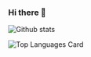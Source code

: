 ### Hi there 👋

![Github stats](https://github-readme-stats.vercel.app/api?username=prashuk&theme=highcontrast&show_icons=true&count_private=true)

![Top Languages Card](https://github-readme-stats.vercel.app/api/top-langs/?username=prashuk)

<!--
**prashuk/prashuk** is a ✨ _special_ ✨ repository because its `README.md` (this file) appears on your GitHub profile.

Here are some ideas to get you started:

- 🔭 I’m currently working on ...
- 🌱 I’m currently learning ...
- 👯 I’m looking to collaborate on ...
- 🤔 I’m looking for help with ...
- 💬 Ask me about ...
- 📫 How to reach me: ...
- 😄 Pronouns: ...
- ⚡ Fun fact: ...
-->
